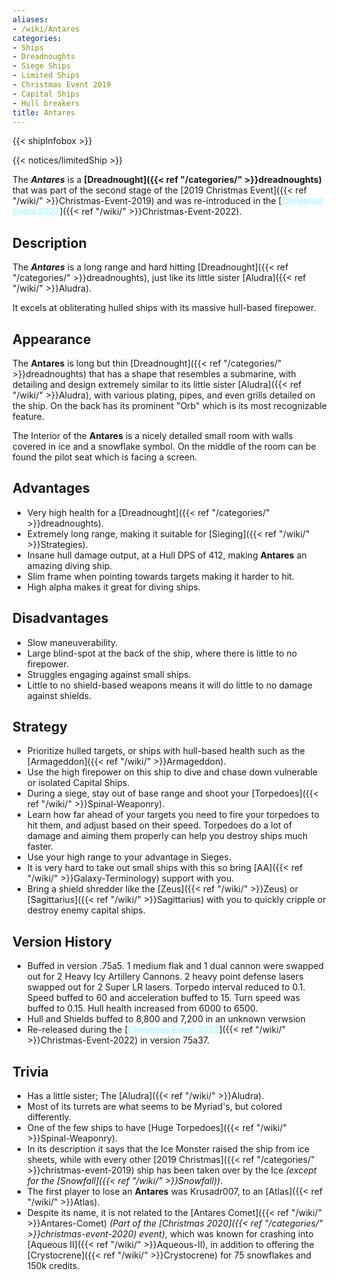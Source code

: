 ```yaml
---
aliases:
- /wiki/Antares
categories:
- Ships
- Dreadnoughts
- Siege Ships
- Limited Ships
- Christmas Event 2019
- Capital Ships
- Hull breakers
title: Antares
---  
```


{{< shipInfobox >}}   

{{< notices/limitedShip >}} 

The **_Antares_** is a **[Dreadnought]({{< ref "/categories/" >}}dreadnoughts)** that was part of the second stage of the [2019 Christmas Event]({{< ref "/wiki/" >}}Christmas-Event-2019) and was re-introduced in the [<span style="color:#aef2fe;text-shadow: 1px 1px 10px #aef2fe;">Christmas Event 2022</span>]({{< ref "/wiki/" >}}Christmas-Event-2022).

## Description

The **_Antares_** is a long range and hard hitting [Dreadnought]({{< ref "/categories/" >}}dreadnoughts), just like its little sister [Aludra]({{< ref "/wiki/" >}}Aludra).

It excels at obliterating hulled ships with its massive hull-based firepower.

## Appearance

The **Antares** is long but thin [Dreadnought]({{< ref "/categories/" >}}dreadnoughts) that has a shape that resembles a submarine, with detailing and design extremely similar to its little sister [Aludra]({{< ref "/wiki/" >}}Aludra), with various plating, pipes, and even grills detailed on the ship. On the back has its prominent "Orb" which is its most recognizable feature.

The Interior of the **Antares** is a nicely detailed small room with walls covered in ice and a snowflake symbol. On the middle of the room can be found the pilot seat which is facing a screen.

## Advantages

- Very high health for a [Dreadnought]({{< ref "/categories/" >}}dreadnoughts).
- Extremely long range, making it suitable for [Sieging]({{< ref "/wiki/" >}}Strategies).
- Insane hull damage output, at a Hull DPS of 412, making **Antares** an amazing diving ship.
- Slim frame when pointing towards targets making it harder to hit.
- High alpha makes it great for diving ships.

## Disadvantages

- Slow maneuverability.
- Large blind-spot at the back of the ship, where there is little to no firepower.
- Struggles engaging against small ships.
- Little to no shield-based weapons means it will do little to no damage against shields.

## Strategy

- Prioritize hulled targets, or ships with hull-based health such as the [Armageddon]({{< ref "/wiki/" >}}Armageddon).
- Use the high firepower on this ship to dive and chase down vulnerable or isolated Capital Ships.
- During a siege, stay out of base range and shoot your [Torpedoes]({{< ref "/wiki/" >}}Spinal-Weaponry).
- Learn how far ahead of your targets you need to fire your torpedoes to hit them, and adjust based on their speed. Torpedoes do a lot of damage and aiming them properly can help you destroy ships much faster.
- Use your high range to your advantage in Sieges.
- It is very hard to take out small ships with this so bring [AA]({{< ref "/wiki/" >}}Galaxy-Terminology) support with you.
- Bring a shield shredder like the [Zeus]({{< ref "/wiki/" >}}Zeus) or [Sagittarius]({{< ref "/wiki/" >}}Sagittarius) with you to quickly cripple or destroy enemy capital ships.

## Version History 

- Buffed in version .75a5. 1 medium flak and 1 dual cannon were swapped out for 2 Heavy Icy Artillery Cannons. 2 heavy point defense lasers swapped out for 2 Super LR lasers. Torpedo interval reduced to 0.1. Speed buffed to 60 and acceleration buffed to 15. Turn speed was buffed to 0.15. Hull health increased from 6000 to 6500.
- Hull and Shields buffed to 8,800 and 7,200 in an unknown verwsion
- Re-released during the [<span style="color:#aef2fe;text-shadow: 1px 1px 10px #aef2fe;">Christmas Event 2022</span>]({{< ref "/wiki/" >}}Christmas-Event-2022) in version 75a37.

## Trivia

- Has a little sister; The [Aludra]({{< ref "/wiki/" >}}Aludra).
- Most of its turrets are what seems to be Myriad's, but colored differently.
- One of the few ships to have [Huge Torpedoes]({{< ref "/wiki/" >}}Spinal-Weaponry).
- In its description it says that the Ice Monster raised the ship from ice sheets, while with every other [2019 Christmas]({{< ref "/categories/" >}}christmas-event-2019) ship has been taken over by the Ice _(except for the [Snowfall]({{< ref "/wiki/" >}}Snowfall))_.
- The first player to lose an **Antares** was Krusadr007, to an [Atlas]({{< ref "/wiki/" >}}Atlas).
- Despite its name, it is not related to the [Antares Comet]({{< ref "/wiki/" >}}Antares-Comet) _(Part of the [Christmas 2020]({{< ref "/categories/" >}}christmas-event-2020) event)_, which was known for crashing into [Aqueous II]({{< ref "/wiki/" >}}Aqueous-II), in addition to offering the [Crystocrene]({{< ref "/wiki/" >}}Crystocrene) for 75 snowflakes and 150k credits.